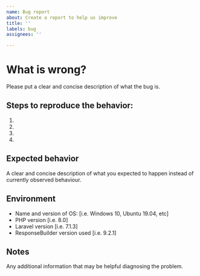 ```yaml
---
name: Bug report
about: Create a report to help us improve
title: ''
labels: bug
assignees: ''

---
```


# What is wrong? #

Please put a clear and concise description of what the bug is.

## Steps to reproduce the behavior: ##

1.
1.
1.
1.

## Expected behavior ##

A clear and concise description of what you expected to happen instead of currently observed behaviour.

## Environment ##

* Name and version of OS: [i.e. Windows 10, Ubuntu 19.04, etc]
* PHP version [i.e. 8.0]
* Laravel version [i.e. 7.1.3]
* ResponseBuilder version used [i.e. 9.2.1]

## Notes ##

Any additional information that may be helpful diagnosing the problem.
